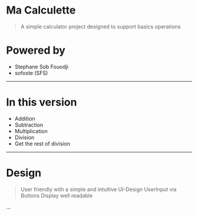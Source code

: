 # Ma Calculette

> A simple calculator project designed to support basics operations

# Powered by
- Stephane Sob Fouodji
- sofoste (SFS)

--------------------------------------

# In this version
* Addition
* Subtraction
* Multiplication
* Division
* Get the rest of division

--------------------------------------
# Design
> User friendly with a simple and intuitive UI-Design
> UserInput via Buttons
> Display well readable
>
>
...